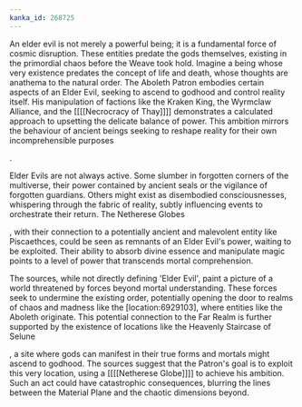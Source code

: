 ```yaml
---
kanka_id: 268725
---
```


An elder evil is not merely a powerful being; it is a fundamental force of cosmic disruption. These entities predate the gods themselves, existing in the primordial chaos before the Weave took hold. Imagine a being whose very existence predates the concept of life and death, whose thoughts are anathema to the natural order. The Aboleth Patron embodies certain aspects of an Elder Evil, seeking to ascend to godhood and control reality itself. His manipulation of factions like the Kraken King, the Wyrmclaw Alliance, and the [[[[Necrocracy of Thay]]]] demonstrates a calculated approach to upsetting the delicate balance of power. This ambition mirrors the behaviour of ancient beings seeking to reshape reality for their own incomprehensible purposes

.

Elder Evils are not always active. Some slumber in forgotten corners of the multiverse, their power contained by ancient seals or the vigilance of forgotten guardians. Others might exist as disembodied consciousnesses, whispering through the fabric of reality, subtly influencing events to orchestrate their return. The Netherese Globes

, with their connection to a potentially ancient and malevolent entity like Piscaethces, could be seen as remnants of an Elder Evil's power, waiting to be exploited. Their ability to absorb divine essence and manipulate magic points to a level of power that transcends mortal comprehension.

The sources, while not directly defining 'Elder Evil', paint a picture of a world threatened by forces beyond mortal understanding. These forces seek to undermine the existing order, potentially opening the door to realms of chaos and madness like the [location:6929103], where entities like the Aboleth originate. This potential connection to the Far Realm is further supported by the existence of locations like the Heavenly Staircase of Selune

, a site where gods can manifest in their true forms and mortals might ascend to godhood. The sources suggest that the Patron's goal is to exploit this very location, using a [[[[Netherese Globe]]]] to achieve his ambition. Such an act could have catastrophic consequences, blurring the lines between the Material Plane and the chaotic dimensions beyond.